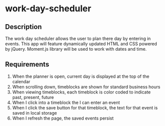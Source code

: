 # work-day-scheduler

## Description

The work day scheduler allows the user to plan there day by entering in events.
This app will feature dynamically updated HTML and CSS powered by jQuery.
Moment.js library will be used to work with dates and time.

## Requirements

1.  When the planner is open, current day is displayed at the top of the calendar
2.  When scrolling down, timeblocks are shown for standard business hours
3.  When viewing timeblocks, each timeblock is color coded to indicate past, present, future
4.  When I click into a timeblock the I can enter an event
5.  When I click the save button for that timeblock, the text for that event is saved in local storage
6.  When I refresh the page, the saved events persist
